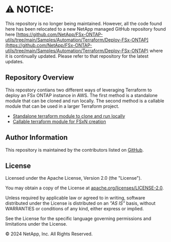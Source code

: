 # :warning: **NOTICE:**

This repository is no longer being maintained. However, all the code found here has been relocated to a new NetApp managed GitHub repository found here [https://github.com/NetApp/FSx-ONTAP-utils/tree/main/Samples/Automation/Terraform/Deploy-FSx-ONTAP](https://github.com/NetApp/FSx-ONTAP-utils/tree/main/Samples/Automation/Terraform/Deploy-FSx-ONTAP) where it is continually updated. Please refer to that repository for the latest updates.

## Repository Overview
This repostory contians two different ways of leveraging Terraform to deploy an FSx ONTAP instance in AWS.
The first method is a standalone module that can be cloned and run locally.
The second method is a callable module that can be used in a larger Terraform project.

- [Standalone terraform module to clone and run locally](/Terraform/deploy-fsx-ontap/standalone-module)
- [Callable terraform module for FSxN creation](/Terraform/deploy-fsx-ontap/module)

## Author Information

This repository is maintained by the contributors listed on [GitHub](https://github.com/NetApp/FSx-ONTAP-samples-scripts/graphs/contributors).

## License

Licensed under the Apache License, Version 2.0 (the "License").

You may obtain a copy of the License at [apache.org/licenses/LICENSE-2.0](http://www.apache.org/licenses/LICENSE-2.0).

Unless required by applicable law or agreed to in writing, software distributed under the License is distributed on an _"AS IS"_ basis, without WARRANTIES or conditions of any kind, either express or implied.

See the License for the specific language governing permissions and limitations under the License.

© 2024 NetApp, Inc. All Rights Reserved.
